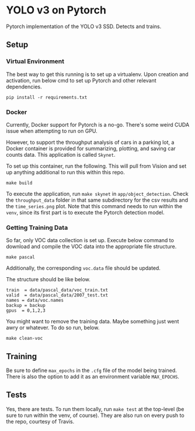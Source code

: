 # YOLO v3 on Pytorch

Pytorch implementation of the YOLO v3 SSD. Detects and trains.

## Setup

### Virtual Environment

The best way to get this running is to set up a virtualenv. Upon creation and
activation, run below cmd to set up Pytorch and other relevant dependencies.

```
pip install -r requirements.txt
```

### Docker

Currently, Docker support for Pytorch is a no-go. There's some weird CUDA issue when attempting to run on GPU.

However, to support the throughput analysis of cars in a parking lot, a Docker container is provided for summarizing, plotting, and saving car counts data. This application is called `Skynet`.

To set up this container, run the following. This will pull from Vision and set up anything additional to run this within this repo.

```
make build
```

To execute the application, run `make skynet` in `app/object_detection`. Check the `throughput_data` folder in that same subdirectory for the csv results and the `time_series.png` plot. Note that this command needs to run within the `venv`, since its first part is to execute the Pytorch detection model.

### Getting Training Data

So far, only VOC data collection is set up. Execute below command to download
and compile the VOC data into the appropriate file structure.

```
make pascal
```

Additionally, the corresponding `voc.data` file should be updated.

The structure should be like below.

```
train  = data/pascal_data/voc_train.txt
valid  = data/pascal_data/2007_test.txt
names = data/voc.names
backup = backup
gpus  = 0,1,2,3
```

You might want to remove the training data. Maybe something just went awry or whatever. To do so run, below.

```
make clean-voc
```

## Training

Be sure to define `max_epochs` in the `.cfg` file of the model being trained. There is also the option to add it as an environment variable `MAX_EPOCHS`.

## Tests

Yes, there are tests. To run them locally, run `make test` at the top-level (be sure to run within the venv, of course). They are also run on every push to the repo, courtesy of Travis.
